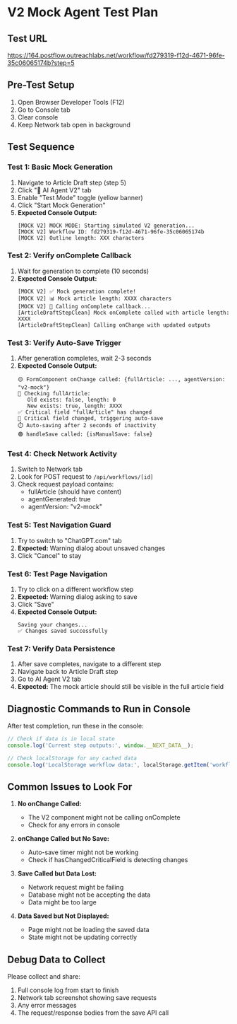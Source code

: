 # V2 Mock Agent Test Plan

## Test URL
https://164.postflow.outreachlabs.net/workflow/fd279319-f12d-4671-96fe-35c06065174b?step=5

## Pre-Test Setup
1. Open Browser Developer Tools (F12)
2. Go to Console tab
3. Clear console
4. Keep Network tab open in background

## Test Sequence

### Test 1: Basic Mock Generation
1. Navigate to Article Draft step (step 5)
2. Click "🧠 AI Agent V2" tab
3. Enable "Test Mode" toggle (yellow banner)
4. Click "Start Mock Generation"
5. **Expected Console Output:**
   ```
   [MOCK V2] MOCK MODE: Starting simulated V2 generation...
   [MOCK V2] Workflow ID: fd279319-f12d-4671-96fe-35c06065174b
   [MOCK V2] Outline length: XXX characters
   ```

### Test 2: Verify onComplete Callback
1. Wait for generation to complete (10 seconds)
2. **Expected Console Output:**
   ```
   [MOCK V2] ✅ Mock generation complete!
   [MOCK V2] 📊 Mock article length: XXXX characters
   [MOCK V2] 🔄 Calling onComplete callback...
   [ArticleDraftStepClean] Mock onComplete called with article length: XXXX
   [ArticleDraftStepClean] Calling onChange with updated outputs
   ```

### Test 3: Verify Auto-Save Trigger
1. After generation completes, wait 2-3 seconds
2. **Expected Console Output:**
   ```
   🟡 FormComponent onChange called: {fullArticle: ..., agentVersion: "v2-mock"}
   🔎 Checking fullArticle:
      Old exists: false, length: 0
      New exists: true, length: XXXX
   ✅ Critical field "fullArticle" has changed
   🔄 Critical field changed, triggering auto-save
   ⏱️ Auto-saving after 2 seconds of inactivity
   🟢 handleSave called: {isManualSave: false}
   ```

### Test 4: Check Network Activity
1. Switch to Network tab
2. Look for POST request to `/api/workflows/[id]`
3. Check request payload contains:
   - fullArticle (should have content)
   - agentGenerated: true
   - agentVersion: "v2-mock"

### Test 5: Test Navigation Guard
1. Try to switch to "ChatGPT.com" tab
2. **Expected:** Warning dialog about unsaved changes
3. Click "Cancel" to stay

### Test 6: Test Page Navigation
1. Try to click on a different workflow step
2. **Expected:** Warning dialog asking to save
3. Click "Save" 
4. **Expected Console Output:**
   ```
   Saving your changes...
   ✅ Changes saved successfully
   ```

### Test 7: Verify Data Persistence
1. After save completes, navigate to a different step
2. Navigate back to Article Draft step
3. Go to AI Agent V2 tab
4. **Expected:** The mock article should still be visible in the full article field

## Diagnostic Commands to Run in Console

After test completion, run these in the console:

```javascript
// Check if data is in local state
console.log('Current step outputs:', window.__NEXT_DATA__);

// Check localStorage for any cached data
console.log('LocalStorage workflow data:', localStorage.getItem('workflow-fd279319-f12d-4671-96fe-35c06065174b'));
```

## Common Issues to Look For

1. **No onChange Called:**
   - The V2 component might not be calling onComplete
   - Check for any errors in console

2. **onChange Called but No Save:**
   - Auto-save timer might not be working
   - Check if hasChangedCriticalField is detecting changes

3. **Save Called but Data Lost:**
   - Network request might be failing
   - Database might not be accepting the data
   - Data might be too large

4. **Data Saved but Not Displayed:**
   - Page might not be loading the saved data
   - State might not be updating correctly

## Debug Data to Collect

Please collect and share:
1. Full console log from start to finish
2. Network tab screenshot showing save requests
3. Any error messages
4. The request/response bodies from the save API call